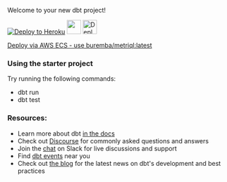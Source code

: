 Welcome to your new dbt project!

[![Deploy to Heroku](https://www.herokucdn.com/deploy/button.png)](https://heroku.com/deploy) 
[<img src="https://deploy.cloud.run/button.svg" height="32">](https://deploy.cloud.run)
[<img src="https://www.deploytodo.com/do-btn-blue.svg" height="32" alt="Deploy to DigitalOcean">](https://cloud.digitalocean.com/apps/new?repo=https://github.com/metriql/metriql-public-demo/tree/main)

[Deploy via AWS ECS - use buremba/metriql:latest](https://aws.amazon.com/getting-started/hands-on/deploy-docker-containers/)

### Using the starter project

Try running the following commands:
- dbt run
- dbt test


### Resources:
- Learn more about dbt [in the docs](https://docs.getdbt.com/docs/introduction)
- Check out [Discourse](https://discourse.getdbt.com/) for commonly asked questions and answers
- Join the [chat](http://slack.getdbt.com/) on Slack for live discussions and support
- Find [dbt events](https://events.getdbt.com) near you
- Check out [the blog](https://blog.getdbt.com/) for the latest news on dbt's development and best practices
